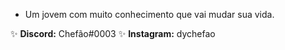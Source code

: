 - Um jovem com muito conhecimento que vai mudar sua vida.

✨  **Discord:** Chefão#0003
✨  **Instagram:** dychefao

<!---
motsdev/motsdev is a ✨ special ✨ repository because its `README.md` (this file) appears on your GitHub profile.
You can click the Preview link to take a look at your changes.
--->
